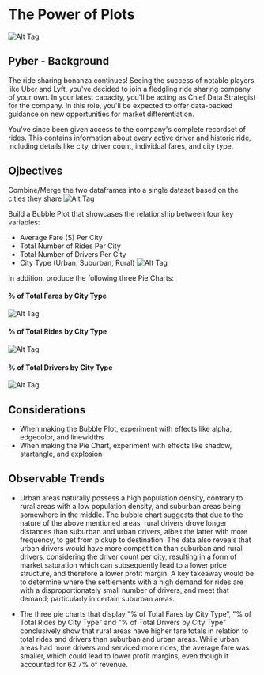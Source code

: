# The Power of Plots
![Alt Tag](https://github.com/PetraLee2019/The-Power-of-Plots/blob/master/Images/Pyber.png?raw=true)
## Pyber - Background
The ride sharing bonanza continues! Seeing the success of notable players like Uber and Lyft, you've decided to join a fledgling ride sharing company of your own. In your latest capacity, you'll be acting as Chief Data Strategist for the company. In this role, you'll be expected to offer data-backed guidance on new opportunities for market differentiation.

You've since been given access to the company's complete recordset of rides. This contains information about every active driver and historic ride, including details like city, driver count, individual fares, and city type.
## Ojbectives
Combine/Merge the two dataframes into a single dataset based on the cities they share
![Alt Tag](https://github.com/PetraLee2019/The-Power-of-Plots/blob/master/Images/Merged-Dataframe_Dataset.png?raw=true)

Build a Bubble Plot that showcases the relationship between four key variables:
- Average Fare ($) Per City
- Total Number of Rides Per City
- Total Number of Drivers Per City
- City Type (Urban, Suburban, Rural)
![Alt Tag](https://github.com/PetraLee2019/The-Power-of-Plots/blob/master/Images/Pyber_Ridesharing_Data.png?raw=true)

In addition, produce the following three Pie Charts:
#### % of Total Fares by City Type
![Alt Tag](https://github.com/PetraLee2019/The-Power-of-Plots/blob/master/Images/Ride_Pie_Fare.png?raw=true)
#### % of Total Rides by City Type
![Alt Tag](https://github.com/PetraLee2019/The-Power-of-Plots/blob/master/Images/Ride_Pie_Ride.png?raw=true)
#### % of Total Drivers by City Type
![Alt Tag](https://github.com/PetraLee2019/The-Power-of-Plots/blob/master/Images/Ride_Pie_Driver.png?raw=true)

## Considerations
- When making the Bubble Plot, experiment with effects like alpha, edgecolor, and linewidths
- When making the Pie Chart, experiment with effects like shadow, startangle, and explosion


## Observable Trends
- Urban areas naturally possess a high population density, contrary to rural areas with a low population density, and suburban areas being somewhere in the middle. The bubble chart suggests that due to the nature of the above mentioned areas, rural drivers drove longer distances than suburban and urban drivers, albeit the latter with more frequency, to get from pickup to destination. The data also reveals that urban drivers would have more competition than suburban and rural drivers, considering the driver count per city, resulting in a form of market saturation which can subsequently lead to a lower price structure, and therefore a lower profit margin. A key takeaway would be to determine where the settlements with a high demand for rides are with a disproportionately small number of drivers, and meet that demand; particularly in certain suburban areas.

- The three pie charts that display “% of Total Fares by City Type”, "% of Total Rides by City Type" and "% of Total Drivers by City Type" conclusively show that rural areas have higher fare totals in relation to total rides and drivers than suburban and urban areas. While urban areas had more drivers and serviced more rides, the average fare was smaller, which could lead to lower profit margins, even though it accounted for 62.7% of revenue.
